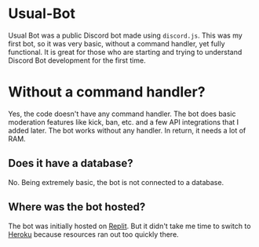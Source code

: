 # Usual-Bot
Usual Bot was a public Discord bot made using `discord.js`. This was my first bot, so it was very basic, without a command handler, yet fully functional. It is great for those who are starting and trying to understand Discord Bot development for the first time.

# Without a command handler?
Yes, the code doesn't have any command handler. The bot does basic moderation features like kick, ban, etc. and a few API integrations that I added later. The bot works without any handler. In return, it needs a lot of RAM.

## Does it have a database?
No. Being extremely basic, the bot is not connected to a database.

## Where was the bot hosted?
The bot was initially hosted on [Replit](https://replit.com). But it didn't take me time to switch to [Heroku](https://heroku.com) because resources ran out too quickly there.

